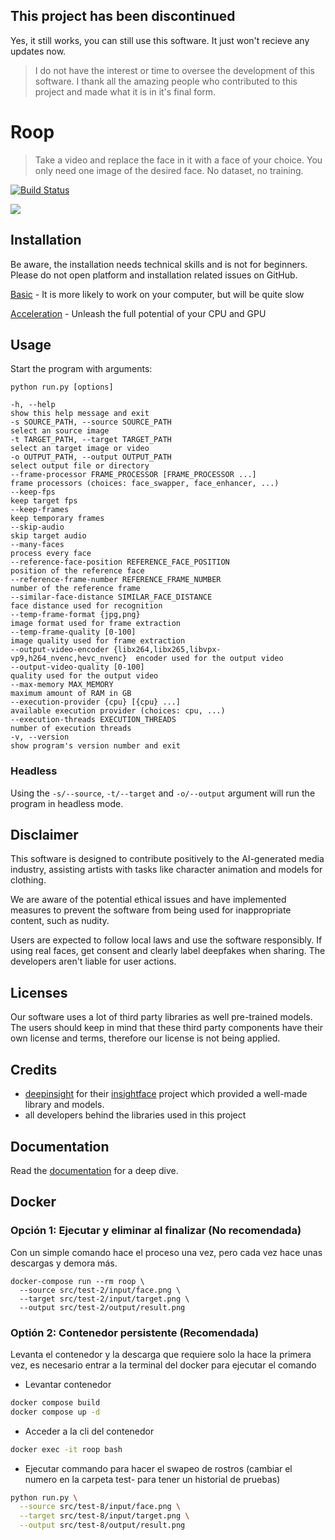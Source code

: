 ## This project has been discontinued

Yes, it still works, you can still use this software. It just won't recieve any updates now.

> I do not have the interest or time to oversee the development of this software. I thank all the amazing people who contributed to this project and made what it is in it's final form.

# Roop

> Take a video and replace the face in it with a face of your choice. You only need one image of the desired face. No dataset, no training.

[![Build Status](https://img.shields.io/github/actions/workflow/status/s0md3v/roop/ci.yml.svg?branch=main)](https://github.com/s0md3v/roop/actions?query=workflow:ci)

<img src="https://i.ibb.co/4RdPYwQ/Untitled.jpg"/>

## Installation

Be aware, the installation needs technical skills and is not for beginners. Please do not open platform and installation related issues on GitHub.

[Basic](https://github.com/s0md3v/roop/wiki/1.-Installation) - It is more likely to work on your computer, but will be quite slow

[Acceleration](https://github.com/s0md3v/roop/wiki/2.-Acceleration) - Unleash the full potential of your CPU and GPU


## Usage

Start the program with arguments:

```
python run.py [options]

-h, --help                                                                 show this help message and exit
-s SOURCE_PATH, --source SOURCE_PATH                                       select an source image
-t TARGET_PATH, --target TARGET_PATH                                       select an target image or video
-o OUTPUT_PATH, --output OUTPUT_PATH                                       select output file or directory
--frame-processor FRAME_PROCESSOR [FRAME_PROCESSOR ...]                    frame processors (choices: face_swapper, face_enhancer, ...)
--keep-fps                                                                 keep target fps
--keep-frames                                                              keep temporary frames
--skip-audio                                                               skip target audio
--many-faces                                                               process every face
--reference-face-position REFERENCE_FACE_POSITION                          position of the reference face
--reference-frame-number REFERENCE_FRAME_NUMBER                            number of the reference frame
--similar-face-distance SIMILAR_FACE_DISTANCE                              face distance used for recognition
--temp-frame-format {jpg,png}                                              image format used for frame extraction
--temp-frame-quality [0-100]                                               image quality used for frame extraction
--output-video-encoder {libx264,libx265,libvpx-vp9,h264_nvenc,hevc_nvenc}  encoder used for the output video
--output-video-quality [0-100]                                             quality used for the output video
--max-memory MAX_MEMORY                                                    maximum amount of RAM in GB
--execution-provider {cpu} [{cpu} ...]                                     available execution provider (choices: cpu, ...)
--execution-threads EXECUTION_THREADS                                      number of execution threads
-v, --version                                                              show program's version number and exit
```


### Headless

Using the `-s/--source`, `-t/--target` and `-o/--output` argument will run the program in headless mode.


## Disclaimer

This software is designed to contribute positively to the AI-generated media industry, assisting artists with tasks like character animation and models for clothing.

We are aware of the potential ethical issues and have implemented measures to prevent the software from being used for inappropriate content, such as nudity.

Users are expected to follow local laws and use the software responsibly. If using real faces, get consent and clearly label deepfakes when sharing. The developers aren't liable for user actions.


## Licenses

Our software uses a lot of third party libraries as well pre-trained models. The users should keep in mind that these third party components have their own license and terms, therefore our license is not being applied.


## Credits

- [deepinsight](https://github.com/deepinsight) for their [insightface](https://github.com/deepinsight/insightface) project which provided a well-made library and models.
- all developers behind the libraries used in this project


## Documentation

Read the [documentation](https://github.com/s0md3v/roop/wiki) for a deep dive.

## Docker

### Opción 1: Ejecutar y eliminar al finalizar (No recomendada)

Con un simple comando hace el proceso una vez, pero cada vez hace unas descargas y demora más.

```
docker-compose run --rm roop \
  --source src/test-2/input/face.png \
  --target src/test-2/input/target.png \
  --output src/test-2/output/result.png
```

### Optión 2: Contenedor persistente (Recomendada)

Levanta el contenedor y la descarga que requiere solo la hace la primera vez, es necesario entrar a la terminal del docker para ejecutar el comando

- Levantar contenedor

``` sh
docker compose build
docker compose up -d
```

- Acceder a la cli del contenedor

``` sh
docker exec -it roop bash
```

- Ejecutar commando para hacer el swapeo de rostros (cambiar el numero en la carpeta test- para tener un historial de pruebas)

``` sh
python run.py \
  --source src/test-8/input/face.png \
  --target src/test-8/input/target.png \
  --output src/test-8/output/result.png
```
